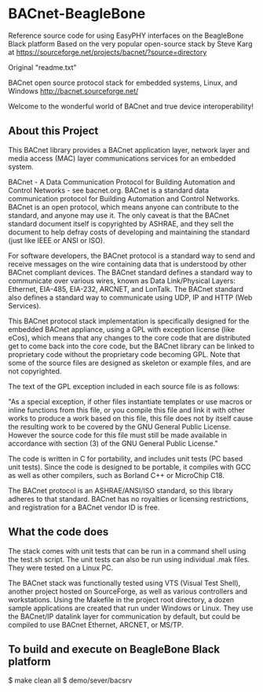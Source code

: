 BACnet-BeagleBone
=================

Reference source code for using EasyPHY interfaces on the BeagleBone Black platform
Based on the very popular open-source stack by Steve Karg at https://sourceforge.net/projects/bacnet/?source=directory 


Original "readme.txt"

BACnet open source protocol stack for embedded systems, Linux, and Windows
http://bacnet.sourceforge.net/

Welcome to the wonderful world of BACnet and true device interoperability!

About this Project
------------------

This BACnet library provides a BACnet application layer, network layer and
media access (MAC) layer communications services for an embedded system.

BACnet - A Data Communication Protocol for Building Automation and Control
Networks - see bacnet.org. BACnet is a standard data communication protocol for
Building Automation and Control Networks. BACnet is an open protocol, which
means anyone can contribute to the standard, and anyone may use it. The only
caveat is that the BACnet standard document itself is copyrighted by ASHRAE,
and they sell the document to help defray costs of developing and maintaining
the standard (just like IEEE or ANSI or ISO).

For software developers, the BACnet protocol is a standard way to send and
receive messages on the wire containing data that is understood by other BACnet
compliant devices. The BACnet standard defines a standard way to communicate
over various wires, known as Data Link/Physical Layers: Ethernet, EIA-485,
EIA-232, ARCNET, and LonTalk. The BACnet standard also defines a standard way
to communicate using UDP, IP and HTTP (Web Services).

This BACnet protocol stack implementation is specifically designed for the
embedded BACnet appliance, using a GPL with exception license (like eCos),
which means that any changes to the core code that are distributed get to come
back into the core code, but the BACnet library can be linked to proprietary
code without the proprietary code becoming GPL. Note that some of the source
files are designed as skeleton or example files, and are not copyrighted.

The text of the GPL exception included in each source file is as follows: 

"As a special exception, if other files instantiate templates or use macros or
inline functions from this file, or you compile this file and link it with
other works to produce a work based on this file, this file does not by itself
cause the resulting work to be covered by the GNU General Public License.
However the source code for this file must still be made available in
accordance with section (3) of the GNU General Public License."

The code is written in C for portability, and includes unit tests (PC based
unit tests). Since the code is designed to be portable, it compiles with GCC as
well as other compilers, such as Borland C++ or MicroChip C18.

The BACnet protocol is an ASHRAE/ANSI/ISO standard, so this library adheres to
that standard. BACnet has no royalties or licensing restrictions, and
registration for a BACnet vendor ID is free.

What the code does
------------------

The stack comes with unit tests that can be run in a command shell using the
test.sh script. The unit tests can also be run using individual .mak files.
They were tested on a Linux PC.

The BACnet stack was functionally tested using VTS (Visual Test Shell), another
project hosted on SourceForge, as well as various controllers and workstations.
Using the Makefile in the project root directory, a dozen sample applications
are created that run under Windows or Linux. They use the BACnet/IP datalink
layer for communication by default, but could be compiled to use BACnet 
Ethernet, ARCNET, or MS/TP.


To build and execute on BeagleBone Black platform
-------------------------------------------------

$ make clean all
$ demo/sever/bacsrv


